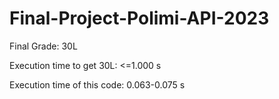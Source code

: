 # Final-Project-Polimi-API-2023

Final Grade: 30L

Execution time to get 30L: <=1.000 s

Execution time of this code: 0.063-0.075 s
